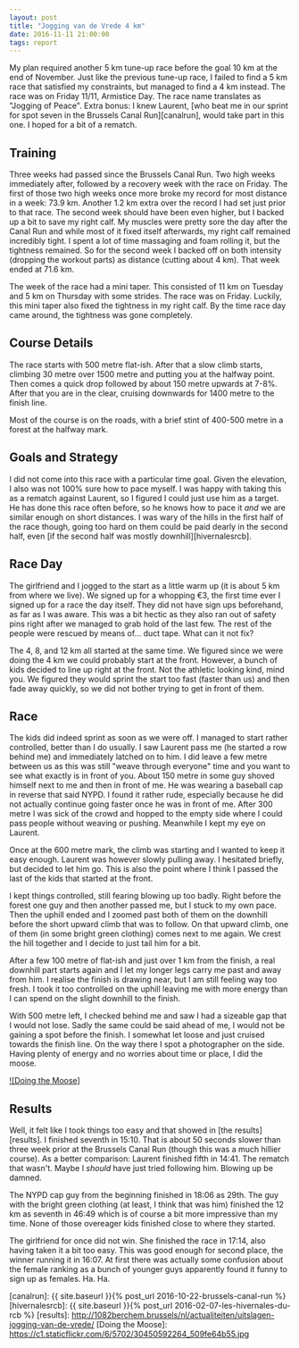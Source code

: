 ```yaml
---
layout: post
title: "Jogging van de Vrede 4 km"
date: 2016-11-11 21:00:00
tags: report
---
```


My plan required another 5 km tune-up race before the goal 10 km at the end of
November.  Just like the previous tune-up race, I failed to find a 5 km race
that satisfied my constraints, but managed to find a 4 km instead. The race was
on Friday 11/11, Armistice Day. The race name translates as "Jogging of Peace".
Extra bonus: I knew Laurent, [who beat me in our sprint for spot seven in the
Brussels Canal Run][canalrun], would take part in this one. I hoped for a bit
of a rematch.

## Training

Three weeks had passed since the Brussels Canal Run. Two high weeks immediately
after, followed by a recovery week with the race on Friday. The first of those
two high weeks once more broke my record for most distance in a week: 73.9 km.
Another 1.2 km extra over the record I had set just prior to that race. The
second week should have been even higher, but I backed up a bit to save my
right calf. My muscles were pretty sore the day after the Canal Run and while
most of it fixed itself afterwards, my right calf remained incredibly tight. I
spent a lot of time massaging and foam rolling it, but the tightness remained.
So for the second week I backed off on both intensity (dropping the workout
parts) as distance (cutting about 4 km). That week ended at 71.6 km.

The week of the race had a mini taper. This consisted of 11 km on Tuesday and 5
km on Thursday with some strides. The race was on Friday. Luckily, this mini
taper also fixed the tightness in my right calf. By the time race day came
around, the tightness was gone completely.

## Course Details

The race starts with 500 metre flat-ish. After that a slow climb starts, climbing
30 metre over 1500 metre and putting you at the halfway point. Then comes a quick
drop followed by about 150 metre upwards at 7-8%. After that you are in the clear,
cruising downwards for 1400 metre to the finish line.

Most of the course is on the roads, with a brief stint of 400-500 metre in a
forest at the halfway mark.

## Goals and Strategy

I did not come into this race with a particular time goal. Given the elevation,
I also was not 100% sure how to pace myself. I was happy with taking this as a
rematch against Laurent, so I figured I could just use him as a target. He has
done this race often before, so he knows how to pace it *and* we are similar
enough on short distances. I was wary of the hills in the first half of the
race though, going too hard on them could be paid dearly in the second half,
even [if the second half was mostly downhill][hivernalesrcb].

## Race Day

The girlfriend and I jogged to the start as a little warm up (it is about 5 km
from where we live). We signed up for a whopping €3, the first time ever I
signed up for a race the day itself. They did not have sign ups beforehand, as
far as I was aware.  This was a bit hectic as they also ran out of safety pins
right after we managed to grab hold of the last few. The rest of the people
were rescued by means of... duct tape.  What can it not fix?

The 4, 8, and 12 km all started at the same time. We figured since we were
doing the 4 km we could probably start at the front. However, a bunch of kids
decided to line up right at the front. Not the athletic looking kind, mind you.
We figured they would sprint the start too fast (faster than us) and then fade
away quickly, so we did not bother trying to get in front of them.

## Race

The kids did indeed sprint as soon as we were off. I managed to start rather
controlled, better than I do usually. I saw Laurent pass me (he started a row
behind me) and immediately latched on to him. I did leave a few metre between
us as this was still "weave through everyone" time and you want to see what
exactly is in front of you. About 150 metre in some guy shoved himself next to
me and then in front of me. He was wearing a baseball cap in reverse that said
NYPD. I found it rather rude, especially because he did not actually continue
going faster once he was in front of me. After 300 metre I was sick of the
crowd and hopped to the empty side where I could pass people without weaving or
pushing. Meanwhile I kept my eye on Laurent.

Once at the 600 metre mark, the climb was starting and I wanted to keep it easy
enough. Laurent was however slowly pulling away. I hesitated briefly, but
decided to let him go. This is also the point where I think I passed the last
of the kids that started at the front.

I kept things controlled, still fearing blowing up too badly. Right before the
forest one guy and then another passed me, but I stuck to my own pace. Then the
uphill ended and I zoomed past both of them on the downhill before the short
upward climb that was to follow. On that upward climb, one of them (in some bright
green clothing) comes next to me again. We crest the hill together and I decide
to just tail him for a bit.

After a few 100 metre of flat-ish and just over 1 km from the finish, a real
downhill part starts again and I let my longer legs carry me past and away from
him. I realise the finish is drawing near, but I am still feeling way too
fresh. I took it too controlled on the uphill leaving me with more energy than
I can spend on the slight downhill to the finish.

With 500 metre left, I checked behind me and saw I had a sizeable gap that I
would not lose.  Sadly the same could be said ahead of me, I would not be
gaining a spot before the finish.  I somewhat let loose and just cruised
towards the finish line. On the way there I spot a photographer on the side.
Having plenty of energy and no worries about time or place, I did the moose.

[![Doing the Moose]](https://www.flickr.com/photos/wardmuylaert/30450592264/in/album-72157675794132900/)

## Results

Well, it felt like I took things too easy and that showed in [the
results][results].  I finished seventh in 15:10. That is about 50 seconds
slower than three week prior at the Brussels Canal Run (though this was a much
hillier course). As a better comparison: Laurent finished fifth in 14:41. The
rematch that wasn't. Maybe I *should* have just tried following him. Blowing up
be damned.

The NYPD cap guy from the beginning finished in 18:06 as 29th. The guy with the
bright green clothing (at least, I think that was him) finished the 12 km as
seventh in 46:49 which is of course a bit more impressive than my time. None of
those overeager kids finished close to where they started.

The girlfriend for once did not win. She finished the race in 17:14, also
having taken it a bit too easy. This was good enough for second place, the
winner running it in 16:07. At first there was actually some confusion about
the female ranking as a bunch of younger guys apparently found it funny to sign
up as females. Ha. Ha.

[canalrun]: {{ site.baseurl }}{% post_url 2016-10-22-brussels-canal-run %}
[hivernalesrcb]: {{ site.baseurl }}{% post_url 2016-02-07-les-hivernales-du-rcb %}
[results]: http://1082berchem.brussels/nl/actualiteiten/uitslagen-jogging-van-de-vrede/
[Doing the Moose]: https://c1.staticflickr.com/6/5702/30450592264_509fe64b55.jpg
